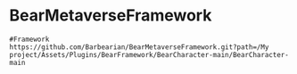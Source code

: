 # BearMetaverseFramework
    #Framework
    https://github.com/Barbearian/BearMetaverseFramework.git?path=/My project/Assets/Plugins/BearFramework/BearCharacter-main/BearCharacter-main

